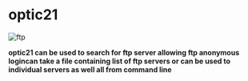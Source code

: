 # optic21

![ftp](https://w7.pngwing.com/pngs/432/174/png-transparent-ssh-file-transfer-protocol-communication-protocol-ftp-clients-angle-text-logo.png)

**optic21 can be used to search for ftp server allowing ftp anonymous logincan take a file containing list of ftp servers or can be used to individual servers as well all from command line**

 
